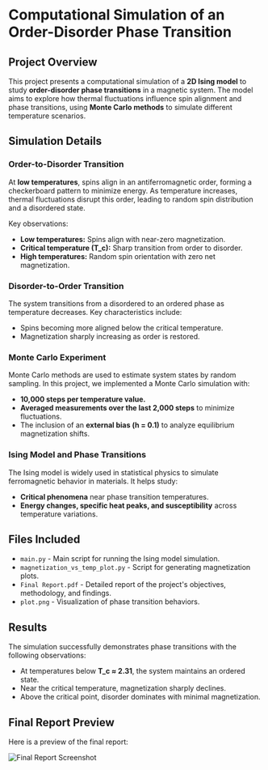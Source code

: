 # Computational Simulation of an Order-Disorder Phase Transition

## Project Overview
This project presents a computational simulation of a **2D Ising model** to study **order-disorder phase transitions** in a magnetic system. The model aims to explore how thermal fluctuations influence spin alignment and phase transitions, using **Monte Carlo methods** to simulate different temperature scenarios.

## Simulation Details

### Order-to-Disorder Transition
At **low temperatures**, spins align in an antiferromagnetic order, forming a checkerboard pattern to minimize energy. As temperature increases, thermal fluctuations disrupt this order, leading to random spin distribution and a disordered state.

Key observations:
- **Low temperatures:** Spins align with near-zero magnetization.
- **Critical temperature (T_c):** Sharp transition from order to disorder.
- **High temperatures:** Random spin orientation with zero net magnetization.

### Disorder-to-Order Transition
The system transitions from a disordered to an ordered phase as temperature decreases. Key characteristics include:
- Spins becoming more aligned below the critical temperature.
- Magnetization sharply increasing as order is restored.

### Monte Carlo Experiment
Monte Carlo methods are used to estimate system states by random sampling. In this project, we implemented a Monte Carlo simulation with:
- **10,000 steps per temperature value.**
- **Averaged measurements over the last 2,000 steps** to minimize fluctuations.
- The inclusion of an **external bias (h = 0.1)** to analyze equilibrium magnetization shifts.

### Ising Model and Phase Transitions
The Ising model is widely used in statistical physics to simulate ferromagnetic behavior in materials. It helps study:
- **Critical phenomena** near phase transition temperatures.
- **Energy changes, specific heat peaks, and susceptibility** across temperature variations.

## Files Included
- `main.py` - Main script for running the Ising model simulation.
- `magnetization_vs_temp_plot.py` - Script for generating magnetization plots.
- `Final Report.pdf` - Detailed report of the project's objectives, methodology, and findings.
- `plot.png` - Visualization of phase transition behaviors.

## Results
The simulation successfully demonstrates phase transitions with the following observations:
- At temperatures below **T_c ≈ 2.31**, the system maintains an ordered state.
- Near the critical temperature, magnetization sharply declines.
- Above the critical point, disorder dominates with minimal magnetization.

## Final Report Preview

Here is a preview of the final report:

![Final Report Screenshot](final_report.png)
